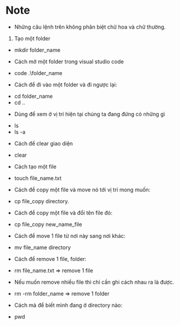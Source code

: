 # Note
- Những câu lệnh trên không phân biệt chữ hoa và chữ thường.

1. Tạo một folder
- mkdir folder_name

* Cách mở một folder trong visual studio code
- code .\folder_name

* Cách để đi vào một folder và đi ngược lại:
- cd folder_name
- cd ..

* Dùng để xem ở vị trí hiện tại chúng ta đang đứng có những gì
- ls
- ls -a

* Cách để clear giao diện 
- clear

* Cách tạo một file 
- touch file_name.txt

* Cách để copy một file và move nó tới vị trí mong muốn:
- cp file_copy directory.

* Cách để copy một file và đổi tên file đó:
- cp file_copy new_name_file

* Cách để move 1 file từ nơi này sang nơi khác:
- mv file_name directory

* Cách để remove 1 file, folder:
- rm file_name.txt => remove 1 file
+ Nếu muốn remove nhiều file thì chỉ cần ghi cách nhau ra là được.
- rm -rm folder_name => remove 1 folder

* Cách mà để biết mình đang ở directory nào:
- pwd
